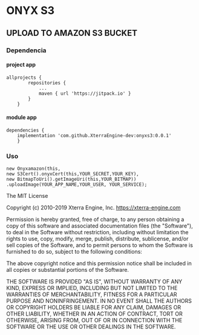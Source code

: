 # ONYX S3
## UPLOAD TO AMAZON S3 BUCKET


### Dependencia

#### project app
```
allprojects {
		repositories {
			...
			maven { url 'https://jitpack.io' }
		}
	}
```
#### module app

```
dependencies {
    implementation 'com.github.XterraEngine-dev:onyxs3:0.0.1'
	}
```

### Uso 
```
new Onyxamazon(this, 
new S3Cert().onyxCert(this,YOUR_SECRET,YOUR_KEY), 
new BitmapToUri().getImageUri(this,YOUR_BITMAP))
.uploadImage(YOUR_APP_NAME,YOUR_USER, YOUR_SERVICE);
```


The MIT License

Copyright (c) 2010-2019 Xterra Engine, Inc. https://xterra-engine.com

Permission is hereby granted, free of charge, to any person obtaining a copy of this software and associated documentation files (the "Software"), to deal in the Software without restriction, including without limitation the rights to use, copy, modify, merge, publish, distribute, sublicense, and/or sell copies of the Software, and to permit persons to whom the Software is furnished to do so, subject to the following conditions:

The above copyright notice and this permission notice shall be included in all copies or substantial portions of the Software.

THE SOFTWARE IS PROVIDED "AS IS", WITHOUT WARRANTY OF ANY KIND, EXPRESS OR IMPLIED, INCLUDING BUT NOT LIMITED TO THE WARRANTIES OF MERCHANTABILITY, FITNESS FOR A PARTICULAR PURPOSE AND NONINFRINGEMENT. IN NO EVENT SHALL THE AUTHORS OR COPYRIGHT HOLDERS BE LIABLE FOR ANY CLAIM, DAMAGES OR OTHER LIABILITY, WHETHER IN AN ACTION OF CONTRACT, TORT OR OTHERWISE, ARISING FROM, OUT OF OR IN CONNECTION WITH THE SOFTWARE OR THE USE OR OTHER DEALINGS IN THE SOFTWARE.